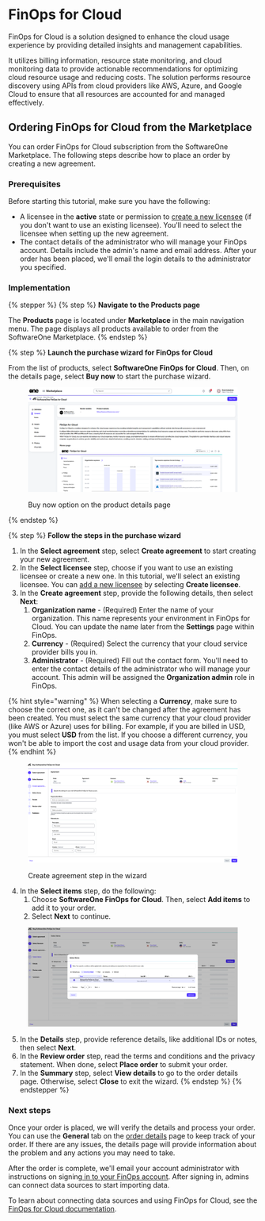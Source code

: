 # FinOps for Cloud

FinOps for Cloud is a solution designed to enhance the cloud usage experience by providing detailed insights and management capabilities.&#x20;

It utilizes billing information, resource state monitoring, and cloud monitoring data to provide actionable recommendations for optimizing cloud resource usage and reducing costs. The solution performs resource discovery using APIs from cloud providers like AWS, Azure, and Google Cloud to ensure that all resources are accounted for and managed effectively.&#x20;

## Ordering FinOps for Cloud from the Marketplace

You can order FinOps for Cloud subscription from the SoftwareOne Marketplace. The following steps describe how to place an order by creating a new agreement.&#x20;

### Prerequisites <a href="#howtoorderamicrosoft365subscriptionforanexistingmicrosofttenant-prerequisites" id="howtoorderamicrosoft365subscriptionforanexistingmicrosofttenant-prerequisites"></a>

Before starting this tutorial, make sure you have the following:

* A licensee in the **active** state or permission to [create a new licensee](https://docs.platform.softwareone.com/modules-and-features/settings/licensees/create-licensees) (if you don't want to use an existing licensee). You'll need to select the licensee when setting up the new agreement.
* The contact details of the administrator who will manage your FinOps account. Details include the admin's name and email address. After your order has been placed, we'll email the login details to the administrator you specified.&#x20;

### Implementation

{% stepper %}
{% step %}
**Navigate to the Products page**

The **Products** page is located under **Marketplace** in the main navigation menu. The page displays all products available to order from the SoftwareOne Marketplace.
{% endstep %}

{% step %}
**Launch the purchase wizard for FinOps for Cloud**

From the list of products, select **SoftwareOne FinOps for Cloud**. Then, on the details page, select **Buy now** to start the purchase wizard.

<figure><img src="../.gitbook/assets/image (1).png" alt=""><figcaption><p>Buy now option on the product details page</p></figcaption></figure>
{% endstep %}

{% step %}
**Follow the steps in the purchase wizard**

1. In the **Select agreement** step, select **Create agreement** to start creating your new agreement.
2. In the **Select licensee** step, choose if you want to use an existing licensee or create a new one. In this tutorial, we'll select an existing licensee. You can [add a new licensee](../modules-and-features/settings/licensees/create-licensees.md) by selecting **Create licensee**.
3. In the **Create agreement** step, provide the following details, then select **Next**:
   1. **Organization name** - (Required) Enter the name of your organization. This name represents your environment in FinOps for Cloud. You can update the name later from the **Settings** page within FinOps.&#x20;
   2. **Currency** - (Required) Select the currency that your cloud service provider bills you in.&#x20;
   3. **Administrator** - (Required) Fill out the contact form. You'll need to enter the contact details of the administrator who will manage your account. This admin will be assigned the **Organization admin** role in FinOps.

{% hint style="warning" %}
When selecting a **Currency**, make sure to choose the correct one, as it can't be changed after the agreement has been created. You must select the same currency that your cloud provider (like AWS or Azure) uses for billing. For example, if you are billed in USD, you must select **USD** from the list. If you choose a different currency, you won't be able to import the cost and usage data from your cloud provider.
{% endhint %}

<figure><img src="../.gitbook/assets/image (2).png" alt=""><figcaption><p>Create agreement step in the wizard</p></figcaption></figure>

4. In the **Select items** step, do the following:
   1. Choose **SoftwareOne FinOps for Cloud**. Then, select **Add items** to add it to your order.&#x20;
   2. Select **Next** to continue.

<figure><img src="../.gitbook/assets/image (6).png" alt=""><figcaption></figcaption></figure>

5. In the **Details** step, provide reference details, like additional IDs or notes, then select **Next**.
6. In the **Review order** step, read the terms and conditions and the privacy statement. When done, select **Place order** to submit your order.
7. In the **Summary** step, select **View details** to go to the order details page. Otherwise, select **Close** to exit the wizard.
{% endstep %}
{% endstepper %}

### Next steps

Once your order is placed, we will verify the details and process your order. You can use the **General** tab on the [order details](../modules-and-features/marketplace/orders/#subscription-details) page to keep track of your order. If there are any issues, the details page will provide information about the problem and any actions you may need to take.

After the order is complete, we'll email your account administrator with instructions on signing[ in to your FinOps account](https://portal.finops.softwareone.com/). After signing in, admins can connect data sources to start importing data.&#x20;

To learn about connecting data sources and using FinOps for Cloud, see the [FinOps for Cloud documentation](https://docs.finops.softwareone.com/).
